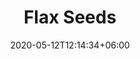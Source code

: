 ---
title: "Flax Seeds"
date: 2020-05-12T12:14:34+06:00
images: 
  - "images/gallery/oilseeds/flaxseeds.jpeg"
# filter types
types: ["Oil seeds"]
# meta description
description: "This is meta description."
# save as draft
draft: false
---